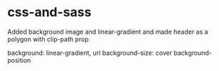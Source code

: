 # css-and-sass

Added background image and linear-gradient and made header as a polygon with clip-path prop

background: linear-gradient, url
background-size: cover
background-position